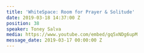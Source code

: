 ```yaml
---
title: 'WhiteSpace: Room for Prayer & Solitude'
date: 2019-03-18 14:37:00 Z
position: 38
speaker: Toney Salva
media: https://www.youtube.com/embed/gq5xNDg6upM
message_date: 2019-03-17 00:00:00 Z
---
```


